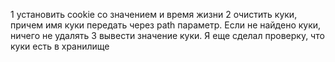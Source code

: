 1 установить cookie со значением и время жизни
2 очистить куки, причем имя куки передать через path параметр. Если не найдено куки, ничего не удалять
3 вывести значение куки. Я еще сделал проверку, что куки есть в хранилище